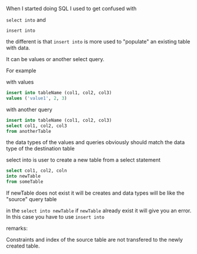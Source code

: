 When I started doing SQL I used to get confused with

`select into` and <br>

`insert into`

the different is that `insert into` is more used to "populate"
an existing table with data.

It can be values or another select query.

For example

with values

```sql
insert into tableName (col1, col2, col3)
values ('value1', 2, 3)
```

with another query

```sql
insert into tableName (col1, col2, col3)
select col1, col2, col3
from anotherTable
```

the data types of the values and queries obviously
should match the data type of the destination table

select into is user to create a new table from a select statement

```sql
select col1, col2, coln
into newTable
from someTable
```

If newTable does not exist it will be creates
and data types will be like the "source" query table

in the `select into newTable` if `newTable` already exist it will
give you an error. In this case you have to use `insert into`

remarks:

Constraints and index of the source table are not
transfered to the newly created table.
